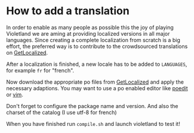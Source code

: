 How to add a translation
========================

In order to enable as many people as possible this the joy of playing Violetland
we are aming at providing localized versions in all major languages. Since
creating a complete localization from scratch is a big effort, the preferred way
is to contribute to the crowdsourced translations on
[GetLocalized](http://www.getlocalization.com/violetland/).

After a localization is finished, a new locale has to be added to `LANGUAGES`,
for example `fr` for "french".

Now download the appropriate po files from
[GetLocalized](http://www.getlocalization.com/violetland/files/) and apply the
necessary adaptions. You may want to use a po enabled editor like
[poedit](http://www.poedit.net/) or [vim](http://www.vim.org/).

Don't forget to configure the package name and version. And also the charset of
the catalog (I use utf-8 for french)

When you have finished run `compile.sh` and launch violetland to test it!

